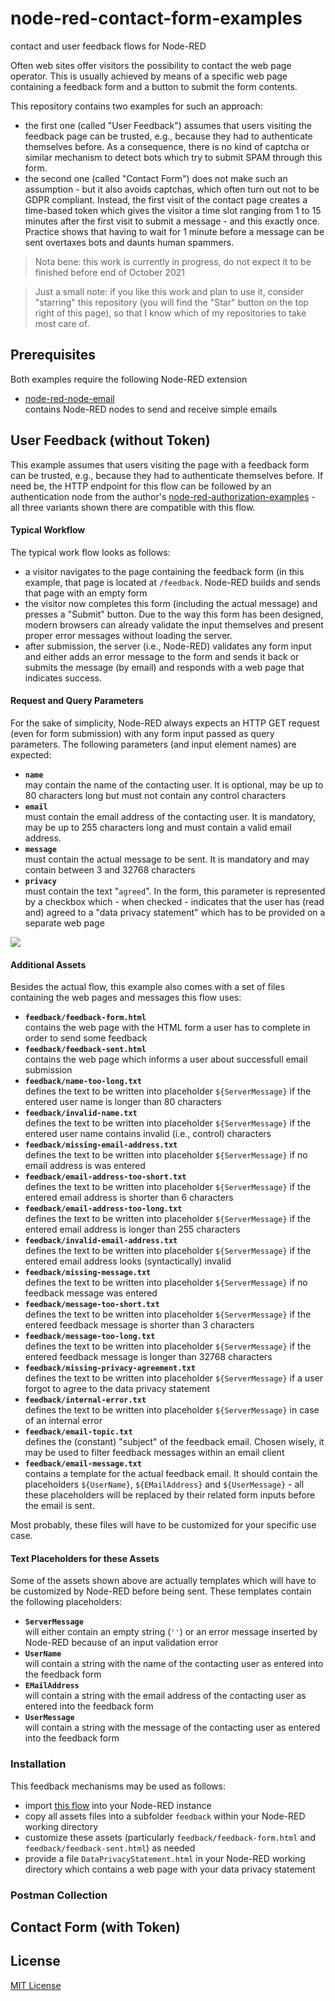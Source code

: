 # node-red-contact-form-examples #

contact and user feedback flows for Node-RED

Often web sites offer visitors the possibility to contact the web page operator. This is usually achieved by means of a specific web page containing a feedback form and a button to submit the form contents.

This repository contains two examples for such an approach:

* the first one (called "User Feedback") assumes that users visiting the feedback page can be trusted, e.g., because they had to authenticate themselves before. As a consequence, there is no kind of captcha or similar mechanism to detect bots which try to submit SPAM through this form.
* the second one (called "Contact Form") does not make such an assumption - but it also avoids captchas, which often turn out not to be GDPR compliant. Instead, the first visit of the contact page creates a time-based token which gives the visitor a time slot ranging from 1 to 15 minutes after the first visit to submit a message - and this exactly once. Practice shows that having to wait for 1 minute before a message can be sent overtaxes bots and daunts human spammers. 

> Nota bene: this work is currently in progress, do not expect it to be finished before end of October 2021

> Just a small note: if you like this work and plan to use it, consider "starring" this repository (you will find the "Star" button on the top right of this page), so that I know which of my repositories to take most care of.

## Prerequisites ##

Both examples require the following Node-RED extension

* [node-red-node-email](https://github.com/node-red/node-red-nodes/tree/master/social/email)<br>contains Node-RED nodes to send and receive simple emails

## User Feedback (without Token) ##

This example assumes that users visiting the page with a feedback form can be trusted, e.g., because they had to authenticate themselves before. If need be, the HTTP endpoint for this flow can be followed by an authentication node from the author's [node-red-authorization-examples](https://github.com/rozek/node-red-authorization-examples) - all three variants shown there are compatible with this flow.

#### Typical Workflow ####

The typical work flow looks as follows:

* a visitor navigates to the page containing the feedback form (in this example, that page is located at `/feedback`. Node-RED builds and sends that page with an empty form
* the visitor now completes this form (including the actual message) and presses a "Submit" button. Due to the way this form has been designed, modern browsers can already validate the input themselves and present proper error messages without loading the server.
* after submission, the server (i.e., Node-RED) validates any form input and either adds an error message to the form and sends it back or submits the message (by email) and responds with a web page that indicates success.

#### Request and Query Parameters ####

For the sake of simplicity, Node-RED always expects an HTTP GET request (even for form submission) with any form input passed as query parameters. The following parameters (and input element names) are expected:

* **`name`**<br>may contain the name of the contacting user. It is optional, may be up to 80 characters long but must not contain any control characters
* **`email`**<br>must contain the email address of the contacting user. It is mandatory, may be up to 255 characters long and must contain a valid email address.
* **`message`**<br>must contain the actual message to be sent. It is mandatory and may contain between 3 and 32768 characters
* **`privacy`**<br>must contain the text "`agreed`". In the form, this parameter is represented by a checkbox which - when checked - indicates that the user has (read and) agreed to a "data privacy statement" which has to be provided on a separate web page

![](user-feedback.png)

#### Additional Assets ####

Besides the actual flow, this example also comes with a set of files containing the web pages and messages this flow uses:

* **`feedback/feedback-form.html`**<br>contains the web page with the HTML form a user has to complete in order to send some feedback
* **`feedback/feedback-sent.html`**<br>contains the web page which informs a user about successfull email submission
* **`feedback/name-too-long.txt`**<br>defines the text to be written into placeholder `${ServerMessage}` if the entered user name is longer than 80 characters
* **`feedback/invalid-name.txt`**<br>defines the text to be written into placeholder `${ServerMessage}` if the entered user name contains invalid (i.e., control) characters
* **`feedback/missing-email-address.txt`**<br>defines the text to be written into placeholder `${ServerMessage}` if no email address is was entered
* **`feedback/email-address-too-short.txt`**<br>defines the text to be written into placeholder `${ServerMessage}` if the entered email address is shorter than 6 characters
* **`feedback/email-address-too-long.txt`**<br>defines the text to be written into placeholder `${ServerMessage}` if the entered email address is longer than 255 characters
* **`feedback/invalid-email-address.txt`**<br>defines the text to be written into placeholder `${ServerMessage}` if the entered email address looks (syntactically) invalid
* **`feedback/missing-message.txt`**<br>defines the text to be written into placeholder `${ServerMessage}` if no feedback message was entered
* **`feedback/message-too-short.txt`**<br>defines the text to be written into placeholder `${ServerMessage}` if the entered feedback message is shorter than 3 characters
* **`feedback/message-too-long.txt`**<br>defines the text to be written into placeholder `${ServerMessage}` if the entered feedback message is longer than 32768 characters
* **`feedback/missing-privacy-agreement.txt`**<br>defines the text to be written into placeholder `${ServerMessage}` if a user forgot to agree to the data privacy statement 
* **`feedback/internal-error.txt`**<br>defines the text to be written into placeholder `${ServerMessage}` in case of an internal error
* **`feedback/email-topic.txt`**<br>defines the (constant) "subject" of the feedback email. Chosen wisely, it may be used to filter feedback messages within an email client
* **`feedback/email-message.txt`**<br>contains a template for the actual feedback email. It should contain the placeholders `${UserName}`, `${EMailAddress}` and `${UserMessage}` - all these placeholders will be replaced by their related form inputs before the email is sent.

Most probably, these files will have to be customized for your specific use case.

#### Text Placeholders for these Assets ####

Some of the assets shown above are actually templates which will have to be customized by Node-RED before being sent. These templates contain the following placeholders:

* **`ServerMessage`**<br>will either contain an empty string (`''`) or an error message inserted by Node-RED because of an input validation error
* **`UserName`**<br>will contain a string with the name of the contacting user as entered into the feedback form
* **`EMailAddress`**<br>will contain a string with the email address of the contacting user as entered into the feedback form
* **`UserMessage`**<br>will contain a string with the message of the contacting user as entered into the feedback form

### Installation ###

This feedback mechanisms may be used as follows:

* import [this flow](feedback.json) into your Node-RED instance
* copy all assets files into a subfolder `feedback` within your Node-RED working directory
* customize these assets (particularly `feedback/feedback-form.html` and `feedback/feedback-sent.html`) as needed
* provide a file `DataPrivacyStatement.html` in your Node-RED working directory which contains a web page with your data privacy statement

### Postman Collection ###



## Contact Form (with Token) ##


## License ##

[MIT License](LICENSE.md)
